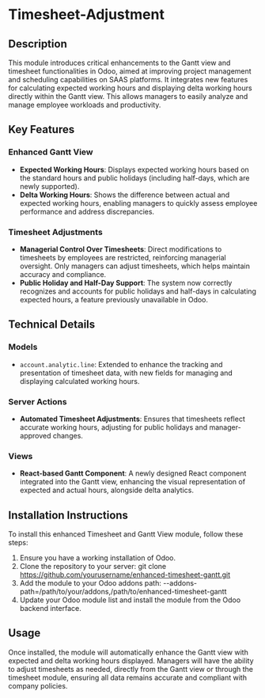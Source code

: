 # Timesheet-Adjustment

## Description
This module introduces critical enhancements to the Gantt view and timesheet functionalities in Odoo, aimed at improving project management and scheduling capabilities on SAAS platforms. It integrates new features for calculating expected working hours and displaying delta working hours directly within the Gantt view. This allows managers to easily analyze and manage employee workloads and productivity.

## Key Features
### Enhanced Gantt View
- **Expected Working Hours**: Displays expected working hours based on the standard hours and public holidays (including half-days, which are newly supported).
- **Delta Working Hours**: Shows the difference between actual and expected working hours, enabling managers to quickly assess employee performance and address discrepancies.

### Timesheet Adjustments
- **Managerial Control Over Timesheets**: Direct modifications to timesheets by employees are restricted, reinforcing managerial oversight. Only managers can adjust timesheets, which helps maintain accuracy and compliance.
- **Public Holiday and Half-Day Support**: The system now correctly recognizes and accounts for public holidays and half-days in calculating expected hours, a feature previously unavailable in Odoo.

## Technical Details
### Models
- `account.analytic.line`: Extended to enhance the tracking and presentation of timesheet data, with new fields for managing and displaying calculated working hours.

### Server Actions
- **Automated Timesheet Adjustments**: Ensures that timesheets reflect accurate working hours, adjusting for public holidays and manager-approved changes.

### Views
- **React-based Gantt Component**: A newly designed React component integrated into the Gantt view, enhancing the visual representation of expected and actual hours, alongside delta analytics.

## Installation Instructions
To install this enhanced Timesheet and Gantt View module, follow these steps:

1. Ensure you have a working installation of Odoo.
2. Clone the repository to your server:
git clone https://github.com/yourusername/enhanced-timesheet-gantt.git
3. Add the module to your Odoo addons path:
--addons-path=/path/to/your/addons,/path/to/enhanced-timesheet-gantt
4. Update your Odoo module list and install the module from the Odoo backend interface.

## Usage
Once installed, the module will automatically enhance the Gantt view with expected and delta working hours displayed. Managers will have the ability to adjust timesheets as needed, directly from the Gantt view or through the timesheet module, ensuring all data remains accurate and compliant with company policies.


